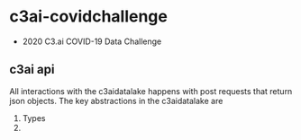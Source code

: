 # c3ai-covidchallenge
* 2020 C3.ai COVID-19 Data Challenge

## c3ai api
All interactions with the c3aidatalake happens with post requests that return json objects. The key abstractions in the c3aidatalake are 
1. Types
2. 

